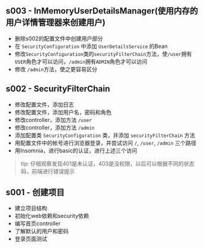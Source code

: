 ## s003 - InMemoryUserDetailsManager(使用内存的用户详情管理器来创建用户)
- 删除s002的配置文件中创建用户部分
- 在 `SecurityConfiguration` 中添加 `UserDetailsService` 的Bean
- 修改`SecurityConfiguration`类的`securityFilterChain`方法，使`/user`拥有`USER`角色才可以访问，`/admin`拥有`ADMIN`角色才可以访问
- 修改 `/admin`方法，使之更容易区分


## s002 - SecurityFilterChain
- 修改配置文件，添加日志
- 修改配置文件，添加用户名，密码和角色
- 修改controller，添加方法 `/user`
- 修改controller，添加方法 `/admin`
- 添加配置类 `SecurityConfiguration` 类，并添加 `securityFilterChain` 方法
- 用配置文件中的帐号进行浏览器登录，并尝试访问 `/`, `/user`, `/admin` 三个路径
- 用Insomnia，进行basic的认证，进行上述三个访问

> tip: 仔细观察发现401是未认证，403是没权限，以后可以根据不同的状态码，前端进行错误提示

## s001 - 创建项目
- 建立项目结构
- 初始化web依赖和security依赖
- 编写首页controller
- 了解默认的用户和密码
- 登录页面测试